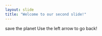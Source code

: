 ```yaml
---
layout: slide
title: "Welcome to our second slide!"
---
```

save the planet
Use the left arrow to go back!
